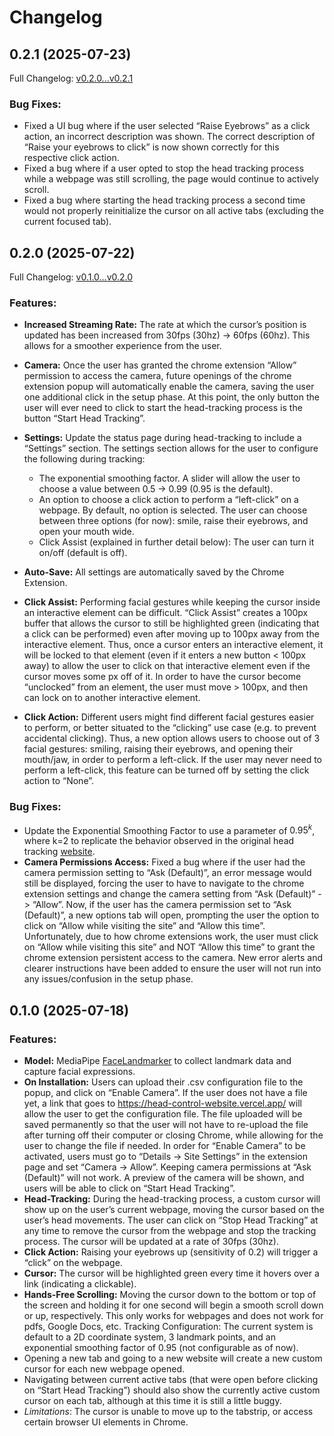 # Changelog

## 0.2.1 (2025-07-23)

Full Changelog: [v0.2.0...v0.2.1](https://github.com/thshao2/head-tracking-chrome-extension/compare/v0.2.0...v0.2.1)

### Bug Fixes:
- Fixed a UI bug where if the user selected “Raise Eyebrows” as a click action, an incorrect description was shown. The correct description of “Raise your eyebrows to click” is now shown correctly for this respective click action.
- Fixed a bug where if a user opted to stop the head tracking process while a webpage was still scrolling, the page would continue to actively scroll.
- Fixed a bug where starting the head tracking process a second time would not properly reinitialize the cursor on all active tabs (excluding the current focused tab).

## 0.2.0 (2025-07-22)

Full Changelog: [v0.1.0...v0.2.0](https://github.com/thshao2/head-tracking-chrome-extension/compare/v0.1.0...v0.2.0)

### Features:
- **Increased Streaming Rate:** The rate at which the cursor’s position is updated has been increased from 30fps (30hz) -> 60fps (60hz). This allows for a smoother experience from the user.

- **Camera:** Once the user has granted the chrome extension “Allow” permission to access the camera, future openings of the chrome extension popup will automatically enable the camera, saving the user one additional click in the setup phase. At this point, the only button the user will ever need to click to start the head-tracking process is the button “Start Head Tracking”.
- **Settings:** Update the status page during head-tracking to include a “Settings” section. The settings section allows for the user to configure the following during tracking:
  - The exponential smoothing factor. A slider will allow the user to choose a value between 0.5 -> 0.99 (0.95 is the default).
  - An option to choose a click action to perform a “left-click” on a webpage. By default, no option is selected. The user can choose between three options (for now): smile, raise their eyebrows, and open your mouth wide.
  - Click Assist (explained in further detail below): The user can turn it on/off (default is off).
- **Auto-Save:** All settings are automatically saved by the Chrome Extension.
- **Click Assist:** Performing facial gestures while keeping the cursor inside an interactive element can be difficult. “Click Assist” creates a 100px buffer that allows the cursor to still be highlighted green (indicating that a click can be performed) even after moving up to 100px away from the interactive element. Thus, once a cursor enters an interactive element, it will be locked to that element (even if it enters a new button < 100px away) to allow the user to click on that interactive element even if the cursor moves some px off of it. In order to have the cursor become “unclocked” from an element, the user must move > 100px, and then can lock on to another interactive element.
- **Click Action:** Different users might find different facial gestures easier to perform, or better situated to the “clicking” use case (e.g. to prevent accidental clicking). Thus, a new option allows users to choose out of 3 facial gestures: smiling, raising their eyebrows, and opening their mouth/jaw, in order to perform a left-click. If the user may never need to perform a left-click, this feature can be turned off by setting the click action to “None”.


### Bug Fixes:

- Update the Exponential Smoothing Factor to use a parameter of $0.95^k$, where k=2 to replicate the behavior observed in the original head tracking [website](https://head-control-website.vercel.app/).
- **Camera Permissions Access:** Fixed a bug where if the user had the camera permission setting to “Ask (Default)”, an error message would still be displayed, forcing the user to have to navigate to the chrome extension settings and change the camera setting from “Ask (Default)” -> “Allow”. Now, if the user has the camera permission set to “Ask (Default)”, a new options tab will open, prompting the user the option to click on “Allow while visiting the site” and “Allow this time”. Unfortunately, due to how chrome extensions work, the user must click on “Allow while visiting this site” and NOT “Allow this time” to grant the chrome extension persistent access to the camera. New error alerts and clearer instructions have been added to ensure the user will not run into any issues/confusion in the setup phase.

## 0.1.0 (2025-07-18)

### Features:
- **Model:** MediaPipe [FaceLandmarker](https://ai.google.dev/edge/mediapipe/solutions/vision/face_landmarker) to collect landmark data and capture facial expressions.
- **On Installation:** Users can upload their .csv configuration file to the popup, and click on “Enable Camera”. If the user does not have a file yet, a link that goes to https://head-control-website.vercel.app/ will allow the user to get the configuration file. The file uploaded will be saved permanently so that the user will not have to re-upload the file after turning off their computer or closing Chrome, while allowing for the user to change the file if needed. In order for “Enable Camera” to be activated, users must go to “Details -> Site Settings” in the extension page and set “Camera -> Allow”. Keeping camera permissions at “Ask (Default)” will not work. A preview of the camera will be shown, and users will be able to click on “Start Head Tracking”.
- **Head-Tracking:** During the head-tracking process, a custom cursor will show up on the user’s current webpage, moving the cursor based on the user’s head movements. The user can click on “Stop Head Tracking” at any time to remove the cursor from the webpage and stop the tracking process. The cursor will be updated at a rate of 30fps (30hz).
- **Click Action:** Raising your eyebrows up (sensitivity of 0.2) will trigger a “click” on the webpage.
- **Cursor:** The cursor will be highlighted green every time it hovers over a link (indicating a clickable).
- **Hands-Free Scrolling:** Moving the cursor down to the bottom or top of the screen and holding it for one second will begin a smooth scroll down or up, respectively. This only works for webpages and does not work for pdfs, Google Docs, etc.
Tracking Configuration: The current system is default to a 2D coordinate system, 3 landmark points, and an exponential smoothing factor of 0.95 (not configurable as of now).
- Opening a new tab and going to a new website will create a new custom cursor for each new webpage opened.
- Navigating between current active tabs (that were open before clicking on “Start Head Tracking”) should also show the currently active custom cursor on each tab, although at this time it is still a little buggy.
- _Limitations_: The cursor is unable to move up to the tabstrip, or access certain browser UI elements in Chrome.